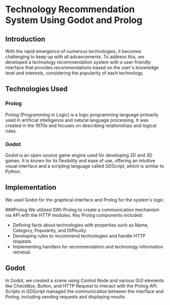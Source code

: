 # Technology Recommendation System Using Godot and Prolog

## Introduction
With the rapid emergence of numerous technologies, it becomes challenging to keep up with all advancements. To address this, we developed a technology recommendation system with a user-friendly interface that provides recommendations based on the user's knowledge level and interests, considering the popularity of each technology.

## Technologies Used
### Prolog
Prolog (Programming in Logic) is a logic programming language primarily used in artificial intelligence and natural language processing. It was created in the 1970s and focuses on describing relationships and logical rules.

### Godot
Godot is an open-source game engine used for developing 2D and 3D games. It is known for its flexibility and ease of use, offering an intuitive visual interface and a scripting language called GDScript, which is similar to Python.

## Implementation
We used Godot for the graphical interface and Prolog for the system's logic.

###Prolog
We utilized SWI-Prolog to create a communication mechanism via API with the HTTP modules. Key Prolog components included:

- Defining facts about technologies with properties such as Name, Category, Popularity, and Difficulty.
- Developing rules to recommend technologies and handle HTTP requests.
- Implementing handlers for recommendation and technology information retrieval.

## Godot
In Godot, we created a scene using Control Node and various GUI elements like CheckBox, Button, and HTTP Request to interact with the Prolog API. Scripts in GDScript managed the communication between the interface and Prolog, including sending requests and displaying results.

